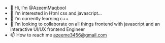 - 👋 Hi, I’m @AzeemMaqbool
- 👀 I’m interested in Html css and javascript...
- 🌱 I’m currently learning c++
- 💞️ I’m looking to collaborate on all things frontend with javascript and an interactive UI/UX frontend Engineer 
- 📫 How to reach me [azeeme3456@gmail.com](mailto:azeeme3456@gmail.com)
